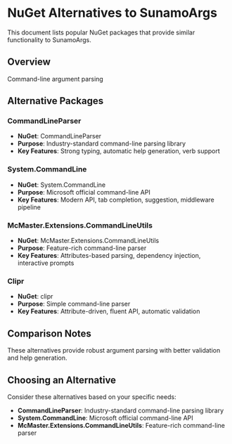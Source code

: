 # NuGet Alternatives to SunamoArgs

This document lists popular NuGet packages that provide similar functionality to SunamoArgs.

## Overview

Command-line argument parsing

## Alternative Packages

### CommandLineParser
- **NuGet**: CommandLineParser
- **Purpose**: Industry-standard command-line parsing library
- **Key Features**: Strong typing, automatic help generation, verb support

### System.CommandLine
- **NuGet**: System.CommandLine
- **Purpose**: Microsoft official command-line API
- **Key Features**: Modern API, tab completion, suggestion, middleware pipeline

### McMaster.Extensions.CommandLineUtils
- **NuGet**: McMaster.Extensions.CommandLineUtils
- **Purpose**: Feature-rich command-line parser
- **Key Features**: Attributes-based parsing, dependency injection, interactive prompts

### Clipr
- **NuGet**: clipr
- **Purpose**: Simple command-line parser
- **Key Features**: Attribute-driven, fluent API, automatic validation

## Comparison Notes

These alternatives provide robust argument parsing with better validation and help generation.

## Choosing an Alternative

Consider these alternatives based on your specific needs:
- **CommandLineParser**: Industry-standard command-line parsing library
- **System.CommandLine**: Microsoft official command-line API
- **McMaster.Extensions.CommandLineUtils**: Feature-rich command-line parser
